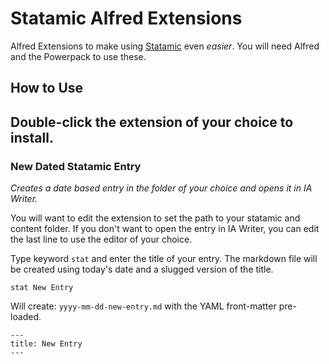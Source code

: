 # Statamic Alfred Extensions
Alfred Extensions to make using [Statamic](http://statamic.com) even *easier*. You will need Alfred and the Powerpack to use these.

## How to Use
Double-click the extension of your choice to install.
-------------------------------------

### New Dated Statamic Entry
*Creates a date based entry in the folder of your choice and opens it in IA Writer.*

You will want to edit the extension to set the path to your statamic and content folder. If you don't want to open the entry in IA Writer, you can edit the last line to use the editor of your choice.

Type keyword `stat` and enter the title of your entry. The markdown file will be created using today's date and a slugged version of the title.
```
stat New Entry
```
Will create: `yyyy-mm-dd-new-entry.md` with the YAML front-matter pre-loaded.

```
---
title: New Entry
---
```